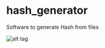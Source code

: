 hash_generator
==============

Software to generate Hash from files

![alt tag](https://github.com/hadmagic/hash_generator/blob/master/pict.jpg)
